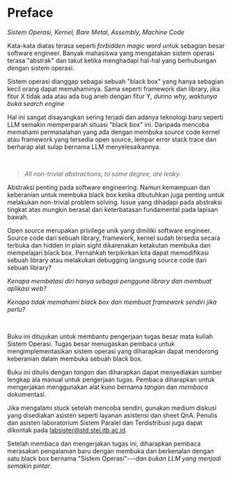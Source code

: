 # Preface

*Sistem Operasi, Kernel, Bare Metal, Assembly, Machine Code*

Kata-kata diatas terasa seperti *forbidden magic word* untuk sebagian besar software engineer.
Banyak mahasiswa yang mengatakan sistem operasi terasa "abstrak" dan takut ketika menghadapi hal-hal yang berhubungan dengan sistem operasi.

Sistem operasi dianggap sebagai sebuah "black box" yang hanya sebagian kecil orang dapat memahaminya.
Sama seperti framework dan library, jika fitur X tidak ada atau ada bug aneh dengan fitur Y, *dunno why, waktunya buka search engine*

Hal ini sangat disayangkan sering terjadi dan adanya teknologi baru seperti LLM semakin memperparah situasi "black box" ini.
Daripada mencoba memahami permasalahan yang ada dengan membuka source code kernel atau framework yang tersedia open source,
lempar error stack trace dan berharap alat sulap bernama LLM menyelesaikannya.

<br/>

> *All non-trivial abstractions, to some degree, are leaky.*

Abstraksi penting pada software engineering.
Namun kemampuan dan keberanian untuk membuka black box ketika dibutuhkan juga penting untuk melakukan non-trivial problem solving.
Issue yang dihadapi pada abstraksi tingkat atas mungkin berasal dari keterbatasan fundamental pada lapisan bawah.

Open source merupakan privilege unik yang dimiliki software engineer.
Source code dari sebuah library, framework, kernel sudah tersedia secara terbuka dan hidden in plain sight
dikarenakan ketakutan membuka dan mempelajari black box.
Pernahkah terpikirkan kita dapat memodifikasi sebuah library atau melakukan debugging langsung source code dari sebuah library?

*Kenapa membatasi diri hanya sebagai pengguna library dan membuat aplikasi web?*

*Kenapa tidak memahami black box dan membuat framework sendiri jika perlu?*

<br/>

Buku ini ditujukan untuk membantu pengerjaan tugas besar mata kuliah Sistem Operasi.
Tugas besar menugaskan pembaca untuk mengimplementasikan sistem operasi yang diharapkan dapat mendorong keberanian dalam membuka sebuah black box.

Buku ini ditulis dengan *tangan* dan diharapkan dapat menyediakan sumber lengkap ala manual untuk pengerjaan tugas.
Pembaca diharapkan untuk mengerjakan menggunakan alat kuno bernama *tangan* dan *membaca* dokumentasi.

Jika mengalami stuck setelah mencoba sendiri, gunakan medium diskusi yang disediakan asisten seperti layanan asistensi dan sheet QnA.
Penulis dan asisten laboratorium Sistem Paralel dan Terdistribusi juga dapat dikontak pada [labsister@std.stei.itb.ac.id](mailto:labsister@std.stei.itb.ac.id).

Setelah membaca dan mengerjakan tugas ini, diharapkan pembaca merasakan pengalaman baru
dengan membuka dan berkenalan dengan satu black box bernama "Sistem Operasi"---*dan bukan LLM yang menjadi semakin pintar*.
